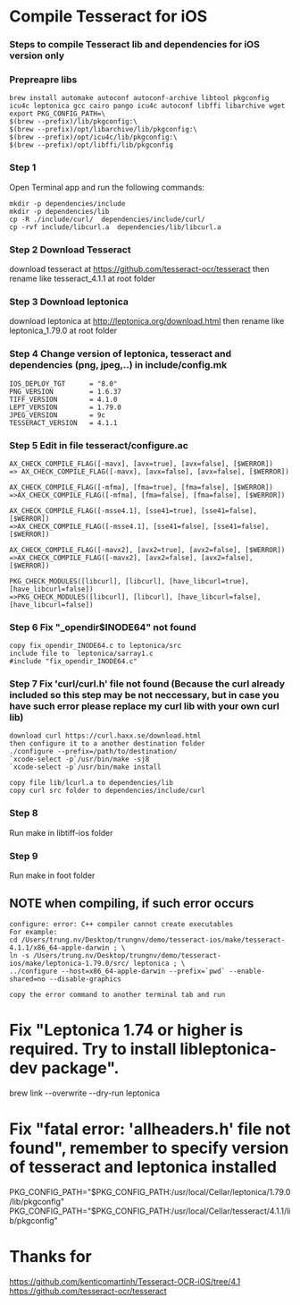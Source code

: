 # Compile Tesseract for iOS



### Steps to compile Tesseract lib and dependencies for iOS version only

### Prepreapre libs
```
brew install automake autoconf autoconf-archive libtool pkgconfig icu4c leptonica gcc cairo pango icu4c autoconf libffi libarchive wget
export PKG_CONFIG_PATH=\
$(brew --prefix)/lib/pkgconfig:\
$(brew --prefix)/opt/libarchive/lib/pkgconfig:\
$(brew --prefix)/opt/icu4c/lib/pkgconfig:\
$(brew --prefix)/opt/libffi/lib/pkgconfig
```

### Step 1
Open Terminal app and run the following commands:<br/>
```
mkdir -p dependencies/include
mkdir -p dependencies/lib
cp -R ./include/curl/  dependencies/include/curl/
cp -rvf include/libcurl.a  dependencies/lib/libcurl.a
```

### Step 2  Download Tesseract
download tesseract at https://github.com/tesseract-ocr/tesseract
then rename like tesseract_4.1.1 at root folder

### Step 3 Download leptonica
download leptonica at  http://leptonica.org/download.html
then rename like leptonica_1.79.0 at root folder

### Step 4 Change version of leptonica, tesseract and dependencies (png, jpeg,..) in include/config.mk    
    IOS_DEPLOY_TGT 		= "8.0"
    PNG_VERSION 		= 1.6.37
    TIFF_VERSION    	= 4.1.0
    LEPT_VERSION		= 1.79.0
    JPEG_VERSION		= 9c
    TESSERACT_VERSION 	= 4.1.1

### Step 5 Edit in file tesseract/configure.ac 

    AX_CHECK_COMPILE_FLAG([-mavx], [avx=true], [avx=false], [$WERROR])
    => AX_CHECK_COMPILE_FLAG([-mavx], [avx=false], [avx=false], [$WERROR])

    AX_CHECK_COMPILE_FLAG([-mfma], [fma=true], [fma=false], [$WERROR])
    =>AX_CHECK_COMPILE_FLAG([-mfma], [fma=false], [fma=false], [$WERROR])

    AX_CHECK_COMPILE_FLAG([-msse4.1], [sse41=true], [sse41=false], [$WERROR])
    =>AX_CHECK_COMPILE_FLAG([-msse4.1], [sse41=false], [sse41=false], [$WERROR])

    AX_CHECK_COMPILE_FLAG([-mavx2], [avx2=true], [avx2=false], [$WERROR])
    =>AX_CHECK_COMPILE_FLAG([-mavx2], [avx2=false], [avx2=false], [$WERROR])

    PKG_CHECK_MODULES([libcurl], [libcurl], [have_libcurl=true], [have_libcurl=false])
    =>PKG_CHECK_MODULES([libcurl], [libcurl], [have_libcurl=false], [have_libcurl=false])


### Step 6 Fix "_opendir$INODE64" not found
    copy fix_opendir_INODE64.c to leptonica/src
    include file to  leptonica/sarray1.c
    #include "fix_opendir_INODE64.c"

### Step 7 Fix 'curl/curl.h' file not found (Because the curl already included so this step may be not neccessary, but in case you have such error please replace my curl lib with your own curl lib)      
    download curl https://curl.haxx.se/download.html
    then configure it to a another destination folder    
    ./configure --prefix=/path/to/destination/
    `xcode-select -p`/usr/bin/make -sj8 
    `xcode-select -p`/usr/bin/make install
    
    copy file lib/lcurl.a to dependencies/lib
    copy curl src folder to dependencies/include/curl    


### Step 8
Run make in libtiff-ios folder

### Step 9
Run make in foot folder

## NOTE when compiling, if such error occurs    
    configure: error: C++ compiler cannot create executables        
    For example:    
    cd /Users/trung.nv/Desktop/trungnv/demo/tesseract-ios/make/tesseract-4.1.1/x86_64-apple-darwin ; \
	ln -s /Users/trung.nv/Desktop/trungnv/demo/tesseract-ios/make/leptonica-1.79.0/src/ leptonica ; \
	../configure --host=x86_64-apple-darwin --prefix=`pwd` --enable-shared=no --disable-graphics
    
    copy the error command to another terminal tab and run   

# Fix  "Leptonica 1.74 or higher is required. Try to install libleptonica-dev package".
brew link --overwrite --dry-run leptonica

# Fix "fatal error: 'allheaders.h' file not found", remember to specify version of tesseract and leptonica installed
PKG_CONFIG_PATH="$PKG_CONFIG_PATH:/usr/local/Cellar/leptonica/1.79.0/lib/pkgconfig"
PKG_CONFIG_PATH="$PKG_CONFIG_PATH:/usr/local/Cellar/tesseract/4.1.1/lib/pkgconfig"

# Thanks for
https://github.com/kenticomartinh/Tesseract-OCR-iOS/tree/4.1
https://github.com/tesseract-ocr/tesseract
